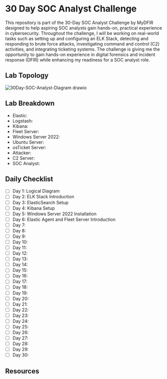 # 30 Day SOC Analyst Challenge
This repository is part of the 30-Day SOC Analyst Challenge by MyDFIR designed to help aspiring SOC analysts gain hands-on, practical experience in cybersecurity. Throughout the challenge, I will be working on real-world tasks such as setting up and configuring an ELK Stack, detecting and responding to brute force attacks, investigating command and control (C2) activities, and integrating ticketing systems. The challenge is giving me the opportunity to gain hands-on experience in digital forensics and incident response (DFIR) while enhancing my readiness for a SOC analyst role.

## Lab Topology
![30Day-SOC-Analyst-Diagram drawio](https://github.com/user-attachments/assets/6159cca3-a15b-4985-b00f-b2d4283cd7b4)

## Lab Breakdown

- Elastic:
- Logstash:
- Kibana:
- Fleet Server:
- Windows Server 2022:
- Ubuntu Server:
- osTicket Server:
- Attacker:
- C2 Server:
- SOC Analyst:
## Daily Checklist
- [ ] Day 1: Logical Diagram
- [ ] Day 2: ELK Stack Introduction
- [ ] Day 3: ElasticSearch Setup
- [ ] Day 4: Kibana Setup
- [ ] Day 5: Windows Server 2022 Installation 
- [ ] Day 6: Elastic Agent and Fleet Server Introduction
- [ ] Day 7: 
- [ ] Day 8:
- [ ] Day 9:
- [ ] Day 10:
- [ ] Day 11:
- [ ] Day 12:
- [ ] Day 13:
- [ ] Day 14:
- [ ] Day 15:
- [ ] Day 16:
- [ ] Day 17:
- [ ] Day 18:
- [ ] Day 19:
- [ ] Day 20:
- [ ] Day 21:
- [ ] Day 22:
- [ ] Day 23:
- [ ] Day 24:
- [ ] Day 25:
- [ ] Day 26:
- [ ] Day 27:
- [ ] Day 28:
- [ ] Day 29:
- [ ] Day 30: 

## Resources
